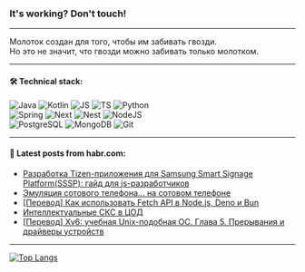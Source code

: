 ### It's working? Don't touch!

---
Молоток создан для того, чтобы им забивать гвозди. <br>
Но это не значит, что гвозди можно забивать только молотком.

---

#### 🛠️ Technical stack:

![Java](https://img.shields.io/badge/Java-informational?logo=Oracle&style=flat&logoColor=white&color=FF4500)
![Kotlin](https://img.shields.io/badge/Kotlin-informational?logo=Kotlin&style=flat&logoColor=white&color=774D97)
![JS](https://img.shields.io/badge/JS-informational?logo=javaScript&style=flat&logoColor=black&color=F7Df1E)
![TS](https://img.shields.io/badge/TypeScript-informational?logo=typeScript&style=flat&logoColor=black&color=017acc)
![Python](https://img.shields.io/badge/Python-informational?logo=Python&style=flat&logoColor=black&color=ffdd54) <br>
![Spring](https://img.shields.io/badge/SpringBoot-informational?logo=SpringBoot&style=flat&logoColor=white&color=6DB33F) 
![Next](https://img.shields.io/badge/Next.js-informational?logo=Next.js&style=flat&logoColor=white&color=3671a1)
![Nest](https://img.shields.io/badge/NestJS-informational?logo=NestJS&style=flat&logoColor=white&color=E0234E)
![NodeJS](https://img.shields.io/badge/NodeJS-informational?logo=node.js&style=flat&logoColor=white&color=70A760) <br>
![PostgreSQL](https://img.shields.io/badge/PostgreSQL-informational?logo=PostgreSQL&style=flat&logoColor=white&color=DAA520)
![MongoDB](https://img.shields.io/badge/MongoDB-informational?logo=MongoDB&style=flat&logoColor=white&color=870000)
![Git](https://img.shields.io/badge/Git-informational?logo=git&style=flat&logoColor=white&color=f74e28)

___

#### 💬 Latest posts from habr.com:

<!-- BLOG-POST-LIST:START -->
- [Разработка Tizen-приложения для Samsung Smart Signage Platform&lpar;SSSP&rpar;: гайд для js-разработчиков](https://habr.com/ru/articles/795787/?utm_source=habrahabr&utm_medium=rss&utm_campaign=795787)
- [Эмуляция сотового телефона… на сотовом телефоне](https://habr.com/ru/companies/timeweb/articles/792432/?utm_source=habrahabr&utm_medium=rss&utm_campaign=792432)
- [[Перевод] Как использовать Fetch API в Node.js, Deno и Bun](https://habr.com/ru/companies/otus/articles/795559/?utm_source=habrahabr&utm_medium=rss&utm_campaign=795559)
- [Интеллектуальные СКС в ЦОД](https://habr.com/ru/articles/795769/?utm_source=habrahabr&utm_medium=rss&utm_campaign=795769)
- [[Перевод] Xv6: учебная Unix-подобная ОС. Глава 5. Прерывания и драйверы устройств](https://habr.com/ru/articles/795735/?utm_source=habrahabr&utm_medium=rss&utm_campaign=795735)
<!-- BLOG-POST-LIST:END -->

---
[![Top Langs](https://github-readme-stats-git-master-advtsetting-gmailcom.vercel.app/api/top-langs/?username=zloylis&langs_count=10&hide_title=false&title_color=e6edf3&size_weight=0.5&count_weight=0.5&layout=compact&hide_border=true&theme=dracula)](https://github.com/zloylis)

<!-- ![GitHub stats](https://github-readme-stats-git-master-advtsetting-gmailcom.vercel.app/api?username=zloylis&show_icons=true&hide_border=true&theme=dracula&hide_title=true&include_all_commits=true&count_private=true&hide=contribs&hide_rank=true) -->
